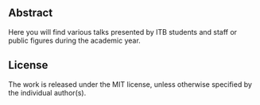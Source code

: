 ## Abstract
Here you will find various talks presented by ITB students and staff or public figures during the academic year.

## License
The work is released under the MIT license, unless otherwise specified by the individual author(s).
